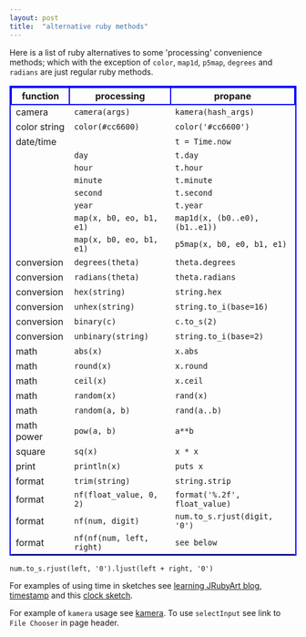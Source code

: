 ```yaml
---
layout: post
title:  "alternative ruby methods"
---
```

<style>
table{
    border-collapse: collapse;
    border-spacing: 0;
    border:2px solid #0000FF;
}

th{
    border:2px solid #0000FF;
}
</style>
Here is a list of ruby alternatives to some 'processing' convenience methods; which with the exception of `color`, `map1d`, `p5map`, `degrees` and `radians` are just regular ruby methods.

|function       |processing            |propane           |
|----------     |-------------       |------               |
|camera         |`camera(args)`      |`kamera(hash_args)`  |
|color string   |`color(#cc6600)`      |`color('#cc6600')` |
|date/time      |                      |`t = Time.now`       |
|               |`day`                   |`t.day`              |
|               |`hour`                  |`t.hour`             |
|               |`minute`                |`t.minute`           |
|               |`second`                |`t.second`           |
|               |`year`                  |`t.year`             |
|               |`map(x, b0, eo, b1, e1)`|`map1d(x, (b0..e0), (b1..e1))`|
|               |`map(x, b0, eo, b1, e1)`|`p5map(x, b0, e0, b1, e1)`|
|conversion     |`degrees(theta)`        |`theta.degrees`    |
|conversion     |`radians(theta)`        |`theta.radians`    |
|conversion     |`hex(string)`           |`string.hex`       |
|conversion     |`unhex(string)`         |`string.to_i(base=16)`|
|conversion     |`binary(c)`             |`c.to_s(2)`        |
|conversion     |`unbinary(string)`      |`string.to_i(base=2)`|
|math           |`abs(x)`                |`x.abs`            |
|math           |`round(x)`              |`x.round`          |
|math           |`ceil(x)`               |`x.ceil`           |
|math           |`random(x)`             |`rand(x)`          |
|math           |`random(a, b)`          |`rand(a..b)`       |
|math power     |`pow(a, b)`             |`a**b`             |
|square         |`sq(x)`                 |`x * x`            |
|print          |`println(x)`            |`puts x`           |
|format         |`trim(string)`          |`string.strip`     |
|format         |`nf(float_value, 0, 2)` |`format('%.2f', float_value)`|
|format         |`nf(num, digit)`        |`num.to_s.rjust(digit, '0')`|
|format         |`nf(nf(num, left, right)`|`see below`     |

`num.to_s.rjust(left, '0').ljust(left + right, '0')`

For examples of using time in sketches see [learning JRubyArt blog][time], [timestamp][timestamp] and this [clock sketch][clock].

For example of `kamera` usage see [kamera][kamera]. To use `selectInput` see link to `File Chooser` in page header.

[time]:https://monkstone.github.io/time
[timestamp]:https://monkstone.github.io/timestamp/
[clock]:https://github.com/ruby-processing/JRubyArt-examples/blob/master/processing_app/library/fastmath/clock.rb
[kamera]:https://github.com/ruby-processing/JRubyArt-examples/blob/master/processing_app/basics/camera/kmove_eye.rb
